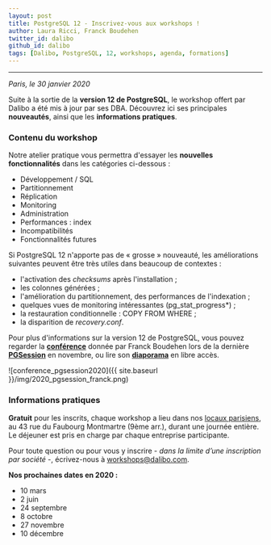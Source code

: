 ```yaml
---
layout: post
title: PostgreSQL 12 - Inscrivez-vous aux workshops !
author: Laura Ricci, Franck Boudehen
twitter_id: dalibo
github_id: dalibo
tags: [Dalibo, PostgreSQL, 12, workshops, agenda, formations]
---
```


---

*Paris, le 30 janvier 2020*

Suite à la sortie de la **version 12 de PostgreSQL**, le workshop offert par Dalibo a été mis à jour par ses DBA. Découvrez ici ses principales **nouveautés**, ainsi que les **informations pratiques**.

<!--MORE-->

### Contenu du workshop

Notre atelier pratique vous permettra d'essayer les **nouvelles fonctionnalités** dans les catégories ci-dessous :

 * Développement / SQL
 * Partitionnement
 * Réplication
 * Monitoring
 * Administration
 * Performances : index
 * Incompatibilités
 * Fonctionnalités futures
  
Si PostgreSQL 12 n'apporte pas de « grosse » nouveauté, les améliorations suivantes peuvent être très utiles dans beaucoup de contextes :

* l'activation des *checksums* après l'installation ;
* les colonnes générées ;
* l'amélioration du partitionnement, des performances de l'indexation ;
* quelques vues de monitoring intéressantes (pg_stat_progress*) ;
* la restauration conditionnelle : COPY FROM WHERE ;
* la disparition de *recovery.conf*.

Pour plus d'informations sur la version 12 de PostgreSQL, vous pouvez regarder la **[conférence](https://dali.bo/video_conf_pg12)** donnée par Franck Boudehen lors de la dernière **[PGSession](https://dali.bo/pgsession12_bilan)** en novembre, ou lire son **[diaporama](https://dali.bo/slides_conf_pg12)** en libre accès.

![conference_pgsession2020]({{ site.baseurl }}/img/2020_pgsession_franck.png)


### Informations pratiques

**Gratuit** pour les inscrits, chaque workshop a lieu dans nos [locaux parisiens](https://www.dalibo.com/contact), au 43 rue du Faubourg Montmartre (9ème arr.), durant une journée entière. Le déjeuner est pris en charge par chaque entreprise participante.

Pour toute question ou pour vous y inscrire - *dans la limite d’une inscription par société* -, écrivez-nous à [workshops@dalibo.com](mailto:workshops@dalibo.com).

**Nos prochaines dates en 2020 :**
* 10 mars
* 2 juin
* 24 septembre
* 8 octobre
* 27 novembre
* 10 décembre
